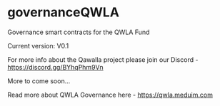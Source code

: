 # governanceQWLA
Governance smart contracts for the QWLA Fund

Current version: V0.1

For more info about the Qawalla project please join our Discord - https://discord.gg/BYhqPhm9Vn

More to come soon... 

Read more about QWLA Governance here - https://qwla.meduim.com 
